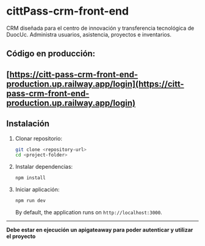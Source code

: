 # cittPass-crm-front-end
CRM diseñada para el centro de innovación y transferencia tecnológica de DuocUc. Administra usuarios, asistencia, proyectos e inventarios.

## Código en producción:
[https://citt-pass-crm-front-end-production.up.railway.app/login](https://citt-pass-crm-front-end-production.up.railway.app/login)
---
## Instalación

1. Clonar repositorio:
   ```bash
   git clone <repository-url>
   cd <project-folder>
   ```
2. Instalar dependencias:
   ```bash
   npm install
   ```
3. Iniciar aplicación:
   ```bash
   npm run dev
   ```
   By default, the application runs on `http://localhost:3000`.

---

**Debe estar en ejecución un apigateaway para poder autenticar y utilizar el proyecto**
